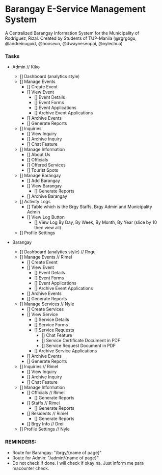 # Barangay E-Service Management System

A Centralized Barangay Information System for the Municipality of Rodriguez, Rizal.
Created by Students of TUP-Manila (@rgrgogu, @andreinuguid, @hooseun, @dwaynesenpai, @nylechua)

### Tasks
- Admin // Kiko
  - [] Dashboard (analytics style)
  - [] Manage Events
    - [] Create Event
    - [] View Event
      - [] Event Details
      - [] Event Forms
      - [] Event Applications
      - [] Archive Event Applications
    - [] Archive Events
    - [] Generate Reports
  - [] Inquiries
    - [] View Inquiry
    - [] Archive Inquiry
    - [] Chat Feature
  - [] Manage Information
    - [] About Us
    - [] Officials
    - [] Offered Services
    - [] Tourist Spots
  - [] Manage Barangay
    - [] Add Barangay
    - [] View Barangay
      - [] Generate Reports
    - [] Archive Barangay
  - [] Activity Logs
    - [] Table which is the Brgy Staffs, Brgy Admin and Municipality Admin
    - [] View Log Button
      - [] View Log By Day, By Week, By Month, By Year (slice by 10 then view all)
  - [] Profile Settings

- Barangay
  - [] Dashboard (analytics style) // Rogu
  - [] Manage Events // Rimel
    - [] Create Event
    - [] View Event
      - [] Event Details
      - [] Event Forms
      - [] Event Applications
      - [] Archive Event Applications
    - [] Archive Events
    - [] Generate Reports
  - [] Manage Services // Nyle
    - [] Create Services
    - [] View Service
      - [] Service Details
      - [] Service Forms
      - [] Service Requests
        - [] Chat Feature
        - [] Service Certificate Document in PDF
        - [] Service Request Document in PDF
      - [] Archive Service Applications
    - [] Archive Events
    - [] Generate Reports
  - [] Inquiries // Rimel
    - [] View Inquiry
    - [] Archive Inquiry
    - [] Chat Feature
  - [] Manage Information 
    - [] Officials // Rimel
      - [] Generate Reports
    - [] Staffs // Rimel
      - [] Generate Reports
    - [] Residents // Rimel
      - [] Generate Reports
    - [] Brgy Info // Drei
  - [] Profile Settings // Nyle

### REMINDERS:
- Route for Barangay: "/brgy/{name of page}"
- Route for Admin: "/admin/{name of page}"
- Do not check if done. I will check if okay na. Just inform me para macounter check.
